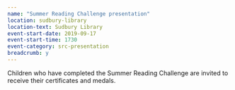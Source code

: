 ```yaml
---
name: "Summer Reading Challenge presentation"
location: sudbury-library
location-text: Sudbury Library
event-start-date: 2019-09-17
event-start-time: 1730
event-category: src-presentation
breadcrumb: y
---
```


Children who have completed the Summer Reading Challenge are invited to receive their certificates and medals.
